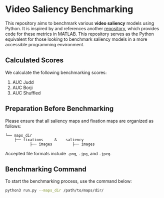 # Video Saliency Benchmarking

This repository aims to benchmark various **video saliency** models using Python. It is inspired by and references another [repository](https://github.com/wenguanwang/DHF1K), which provides code for these metrics in MATLAB. This repository serves as the Python equivalent for those looking to benchmark saliency models in a more accessible programming environment.

## Calculated Scores

We calculate the following benchmarking scores:

1. AUC Judd
2. AUC Borji
3. AUC Shuffled

## Preparation Before Benchmarking

Please ensure that all saliency maps and fixation maps are organized as follows:

```
└── maps_dir
    ├── fixations     &    saliency 
           ├── images         ├── images
```


Accepted file formats include `.png`, `.jpg`, and `.jpeg`.

## Benchmarking Command

To start the benchmarking process, use the command below:

```bash
python3 run.py --maps_dir /path/to/maps/dir/
```